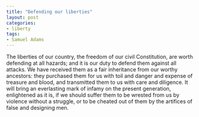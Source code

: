 ```yaml
---
title: "Defending our liberties"
layout: post
categories:
- liberty
tags:
- Samuel Adams
---
```


The liberties of our country, the freedom of our civil Constitution, are worth defending at all hazards; and it is our duty to defend them against all attacks. We have received them as a fair inheritance from our worthy ancestors: they purchased them for us with toil and danger and expense of treasure and blood, and transmitted them to us with care and diligence. It will bring an everlasting mark of infamy on the present generation, enlightened as it is, if we should suffer them to be wrested from us by violence without a struggle, or to be cheated out of them by the artifices of false and designing men.
